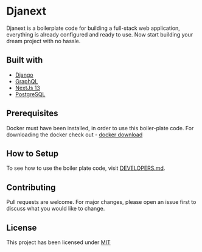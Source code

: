 # Djanext

Djanext is a boilerplate code for building a full-stack web application, everything is already configured and ready to use. Now start building your dream project with no hassle.
## Built with
- [Django](https://www.djangoproject.com/)
- [GraphQL](https://graphql.org/)
- [NextJs 13](https://nextjs.org/)
- [PostgreSQL](https://www.postgresql.org/)

## Prerequisites
Docker must have been installed, in order to use this boiler-plate code. For downloading the docker check out - [docker download](https://docs.docker.com/get-docker/)

## How to Setup
To see how to use the boiler plate code, visit [DEVELOPERS.md](DEVELOPERS.md).

## Contributing
Pull requests are welcome. For major changes, please open an issue first to discuss what you would like to change.

## License
This project has been licensed under [MIT](https://choosealicense.com/licenses/mit/)
